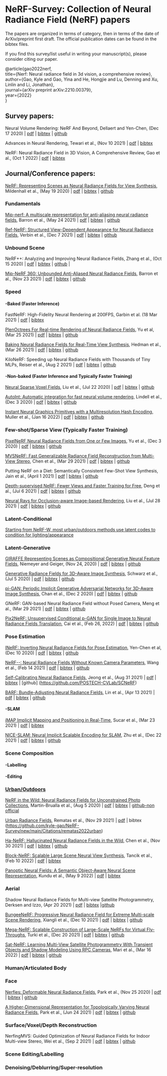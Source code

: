 # NeRF-Survey: Collection of Neural Radiance Field (NeRF) papers


The papers are organized in terms of category, then in terms of the date of ArXiv/preprint first draft. The official publication dates can be found in the bibtex files. 

If you find this survey/list useful in writing your manuscript(s), please consider citing our paper. 

@article{gao2022nerf,<br>
  title={Nerf: Neural radiance field in 3d vision, a comprehensive review},<br>
  author={Gao, Kyle and Gao, Yina and He, Hongjie and Lu, Denning and Xu, Linlin and Li, Jonathan},<br>
  journal={arXiv preprint arXiv:2210.00379},<br>
  year={2022}<br>
}<br>


## Survey papers:

Neural Volume Rendering: NeRF And Beyond, Dellaert and Yen-Chen, (Dec 17 2020) | [pdf](https://arxiv.org/abs/2101.05204) | [bibtex](https://github.com/kyle-gao/NeRF-Survey/blob/main/Citations/dellaert2020neural) | [github](https://github.com/yenchenlin/awesome-NeRF)

Advances in Neural Rendering, Tewari et al., (Nov 10 2021) | [pdf](https://arxiv.org/abs/2111.05849) | [bibtex](https://github.com/kyle-gao/NeRF-Survey/blob/main/Citations/tewari2022advances)

NeRF: Neural Radiance Field in 3D Vision, A Comprehensive Review, Gao et al., (Oct 1 2022) | [pdf](https://arxiv.org/abs/2210.00379) | [bibtex](https://github.com/kyle-gao/NeRF-Survey/blob/main/Citations/gao2022nerf)

## Journal/Conference papers:

[NeRF: Representing Scenes as Neural Radiance Fields for View Synthesis](https://www.matthewtancik.com/nerf), Mildenhall et al., (May 19 2020) | [pdf](https://arxiv.org/abs/2003.08934) | [bibtex](https://github.com/kyle-gao/NeRF-Survey/blob/main/Citations/mildenhall2021nerf) | [github](https://github.com/bmild/nerf)

### Fundamentals

[Mip-nerf: A multiscale representation for anti-aliasing neural radiance fields](https://jonbarron.info/mipnerf/), Barron et al., (May 24 2021) | [pdf](https://arxiv.org/abs/2103.13415) | [bibtex](https://github.com/kyle-gao/NeRF-Survey/blob/main/Citations/barron2021mip) | [github](https://github.com/google/mipnerf)

[Ref-NeRF: Structured View-Dependent Appearance for Neural Radiance Fields](https://dorverbin.github.io/refnerf/), Verbin et al., (Dec 7 2021) | [pdf](https://arxiv.org/abs/2112.03907) | [bibtex](https://github.com/kyle-gao/NeRF-Survey/blob/main/Citations/verbin2022ref) | [github](https://github.com/google-research/multinerf)

### Unbound Scene
NeRF++: Analyzing and Improving Neural Radiance Fields, Zhang et al., (Oct 15 2020) | [pdf](https://arxiv.org/abs/2010.07492) | [bibtex](https://github.com/kyle-gao/NeRF-Survey/blob/main/Citations/zhang2020nerf%2B%2B) | [github](https://github.com/Kai-46/nerfplusplus) |

[Mip-NeRF 360: Unbounded Anti-Aliased Neural Radiance Fields](https://jonbarron.info/mipnerf360/), Barron et al., (Nov 23 2021) | [pdf](https://arxiv.org/abs/2111.12077) | [bibtex](https://github.com/kyle-gao/NeRF-Survey/blob/main/Citations/barron2022mip) | [github](https://github.com/google-research/multinerf)


### Speed

#### -Baked (Faster Inference)

FastNeRF: High-Fidelity Neural Rendering at 200FPS, Garbin et al. (18 Mar 2021) | [pdf](https://arxiv.org/abs/2103.10380) | [bibtex](https://github.com/kyle-gao/NeRF-Survey/blob/main/Citations/garbin2021fastnerf)

[PlenOctrees For Real-time Rendering of Neural Radiance Fields](https://alexyu.net/plenoctrees/), Yu et al, (Mar 25 2021) | [pdf](https://arxiv.org/abs/2103.14024) | [bibtex](https://github.com/kyle-gao/NeRF-Survey/blob/main/Citations/yu2021plenoctrees) | [github](https://github.com/sxyu/plenoctree)

[Baking Neural Radiance Fields for Real-Time View Synthesis](https://phog.github.io/snerg/), Hedman et al., (Mar 26 2021) | [pdf](https://arxiv.org/abs/2103.14645) | [bibtex](https://github.com/kyle-gao/NeRF-Survey/blob/main/Citations/hedman2021baking) | [github](https://github.com/google-research/google-research/tree/master/snerg)

KiloNeRF: Speeding up Neural Radiance Fields with Thousands of Tiny MLPs, Reiser et al., (Aug 2 2021) | [pdf](https://arxiv.org/abs/2103.13744) | [bibtex](https://github.com/kyle-gao/NeRF-Survey/blob/main/Citations/reiser2021kilonerf) | [github](https://github.com/creiser/kilonerf)

#### -Non-baked (Faster Inference and Typically Faster Training)

[Neural Sparse Voxel Fields](https://lingjie0206.github.io/papers/NSVF/), Liu et al., (Jul 22 2020) | [pdf](https://arxiv.org/abs/2007.11571) | [bibtex](https://github.com/kyle-gao/NeRF-Survey/blob/main/Citations/liu2020neural) | [github](https://github.com/facebookresearch/NSVF)

[AutoInt: Automatic integration for fast neural volume rendering](https://davidlindell.com/publications/autoint), Lindell et al., (Dec 3 2020) | [pdf](https://arxiv.org/abs/2012.01714) | [bibtex](https://github.com/kyle-gao/NeRF-Survey/blob/main/Citations/lindell2021autoint) | [github](https://github.com/computational-imaging/automatic-integration)

[Instant Neural Graphics Primitives with a Multiresolution Hash Encoding](https://nvlabs.github.io/instant-ngp/), Muller et al., (Jan 16 2022) | [pdf](https://arxiv.org/abs/2201.05989) | [bibtex](https://github.com/kyle-gao/NeRF-Survey/blob/main/Citations/muller2022instant) | [github](https://github.com/NVlabs/instant-ngp)


### Few-shot/Sparse View (Typically Faster Training)
[PixelNeRF Neural Radiance Fields from One or Few Images](https://alexyu.net/pixelnerf/), Yu et al., (Dec 3 2020) | [pdf](https://arxiv.org/abs/2012.02190) | [bibtex](https://github.com/kyle-gao/NeRF-Survey/new/main/Citations/yu2021pixelnerf) | [github](https://github.com/sxyu/pixel-nerf)

[MVSNeRF: Fast Generalizable Radiance Field Reconstruction from Multi-View Stereo](https://apchenstu.github.io/mvsnerf/), Chen et al., (Mar 29 2021) | [pdf](https://arxiv.org/abs/2103.15595) | [bibtex](https://github.com/kyle-gao/NeRF-Survey/new/main/Citations/chen2021mvsnerf) | [github](https://github.com/apchenstu/mvsnerf)

Putting NeRF on a Diet: Semantically Consistent Few-Shot View Synthesis, Jain et al., (April 1 2021) | [pdf](https://arxiv.org/abs/2104.00677) | [bibtex](https://github.com/kyle-gao/NeRF-Survey/new/main/Citations/jain2021putting) | [github](https://github.com/ajayjain/DietNeRF)

[Depth-supervised NeRF: Fewer Views and Faster Training for Free](https://www.cs.cmu.edu/~dsnerf/), Deng et al., (Jul 6 2021) | [pdf](https://arxiv.org/abs/2107.02791) | [bibtex](https://github.com/kyle-gao/NeRF-Survey/new/main/Citations/deng2022depth) | [github](https://github.com/dunbar12138/DSNeRF)

[Neural Rays for Occlusion-aware Image-based Rendering](https://liuyuan-pal.github.io/NeuRay/), Liu et al., (Jul 28 2021) | [pdf](https://arxiv.org/abs/2107.13421) | [bibtex](https://github.com/kyle-gao/NeRF-Survey/new/main/Citations/liu2022neural) | [github](https://github.com/liuyuan-pal/NeuRay)



### Latent-Conditional 
[Starting from NeRF-W, most urban/outdoors methods use latent codes to condition for lighting/appearance](#Urban)

### Latent-Generative
[GIRAFFE Representing Scenes as Compositional Generative Neural Feature Fields](https://m-niemeyer.github.io/project-pages/giraffe/index.html), Niemeyer and Geiger, (Nov 24, 2020) | [pdf](https://arxiv.org/abs/2011.12100) | [bibtex](https://github.com/kyle-gao/NeRF-Survey/new/main/Citations/niemeyer2021giraffe) | [github](https://github.com/autonomousvision/giraffe)

[Generative Radiance Fields for 3D-Aware Image Synthesis](https://autonomousvision.github.io/graf/), Schwarz et al., (Jul 5 2020) | [pdf](https://arxiv.org/abs/2007.02442) | [bibtex](https://github.com/kyle-gao/NeRF-Survey/blob/main/Citations/schwarz2020graf) | [github](https://github.com/autonomousvision/graf)

[pi-GAN: Periodic Implicit Generative Adversarial Networks for 3D-Aware Image Synthesis](https://marcoamonteiro.github.io/pi-GAN-website/), Chan et al., (Dec 2 2020) | [pdf](https://arxiv.org/abs/2012.00926) | [bibtex](https://github.com/kyle-gao/NeRF-Survey/new/main/Citations/chan2021pi) | [github](https://github.com/marcoamonteiro/pi-GAN)

GNeRF: GAN-based Neural Radiance Field without Posed Camera, Meng et al., (Mar 29 2021) | [pdf](https://arxiv.org/abs/2103.15606) | [bibtex](https://github.com/kyle-gao/NeRF-Survey/new/main/Citations/meng2021gnerf) | [github](https://github.com/quan-meng/gnerf)

[Pix2NeRF: Unsupervised Conditional p-GAN for Single Image to Neural Radiance Fields Translation](https://vas.mpi-inf.mpg.de/pix2nerf/), Cai et al., (Feb 26, 2022) | [pdf](https://arxiv.org/abs/2202.13162) | [bibtex](https://github.com/kyle-gao/NeRF-Survey/new/main/Citations/cai2022pix2nerf) | [github](https://github.com/primecai/Pix2NeRF)



### Pose Estimation
[INeRF: Inverting Neural Radiance Fields for Pose Estimation](http://yenchenlin.me/inerf/), Yen-Chen et al, (Dec 10 2020) | [pdf](https://arxiv.org/abs/2012.05877) | [bibtex](https://github.com/kyle-gao/NeRF-Survey/new/main/Citations/yen2021inerf) | [github](https://github.com/yenchenlin/iNeRF-public)

[NeRF--: Neural Radiance Fields Without Known Camera Parameters](https://nerfmm.active.vision/), Wang et al., (Feb 14 2021) | [pdf](https://arxiv.org/abs/2102.07064) | [bibtex](https://github.com/kyle-gao/NeRF-Survey/new/main/Citations/wang2021nerf) | [github](https://github.com/ActiveVisionLab/nerfmm)

[Self-Calibrating Neural Radiance Fields](https://postech-cvlab.github.io/SCNeRF/), Jeong et al., (Aug 31 2021) | [pdf](https://arxiv.org/abs/2108.13826) | [bibtex]() | [github] (https://github.com/POSTECH-CVLab/SCNeRF)

[BARF: Bundle-Adjusting Neural Radiance Fields](https://chenhsuanlin.bitbucket.io/bundle-adjusting-NeRF/), Lin et al., (Apr 13 2021) | [pdf](https://arxiv.org/abs/2104.06405) | [bibtex](https://github.com/kyle-gao/NeRF-Survey/new/main/Citations/jeong2021self) | [github](https://github.com/chenhsuanlin/bundle-adjusting-NeRF)

#### -SLAM

[iMAP Implicit Mapping and Positioning in Real-Time](https://edgarsucar.github.io/iMAP/), Sucar et al., (Mar 23 2021) | [pdf](https://arxiv.org/abs/2103.12352) | [bibtex](https://github.com/kyle-gao/NeRF-Survey/blob/main/Citations/sucar2021imap)


[NICE-SLAM: Neural Implicit Scalable Encoding for SLAM](https://pengsongyou.github.io/nice-slam), Zhu et al., (Dec 22 2021) | [pdf](https://arxiv.org/abs/2112.12130) | [bibtex](https://github.com/kyle-gao/NeRF-Survey/new/main/Citations/zhu2022nice) | [github](https://github.com/cvg/nice-slam)
### Scene Composition

#### -Labelling

#### -Editing



### [Urban/Outdoors](#Urban)
[NeRF in the Wild: Neural Radiance Fields for Unconstrained Photo Collections](https://nerf-w.github.io/), Martin-Brualla et al., (Aug 5 2020) | [pdf](https://arxiv.org/abs/2008.02268) | [bibtex](https://github.com/kyle-gao/NeRF-Survey/blob/main/Citations/martin2021nerf) | [github-non official](https://github.com/kwea123/nerf_pl)

[Urban Radiance Fields](https://urban-radiance-fields.github.io/), Rematas et al., (Nov 29 2021) | [pdf](https://arxiv.org/abs/2111.14643) | bibtex (https://github.com/kyle-gao/NeRF-Survey/new/main/Citations/rematas2022urban) 


[Ha-NeRF: Hallucinated Neural Radiance Fields in the Wild](https://rover-xingyu.github.io/Ha-NeRF/), Chen et al., (Nov 30 2021) | [pdf](https://arxiv.org/abs/2111.15246) | [bibtex](https://github.com/kyle-gao/NeRF-Survey/new/main/Citations/chen2022hallucinated) | [github](https://github.com/rover-xingyu/Ha-NeRF)

[Block-NeRF: Scalable Large Scene Neural View Synthesis](https://waymo.com/research/block-nerf/), Tancik et al., (Feb 10 2022) | [pdf](https://arxiv.org/abs/2202.05263) | [bibtex](https://github.com/kyle-gao/NeRF-Survey/new/main/Citations/tancik2022block)

[Panoptic Neural Fields: A Semantic Object-Aware Neural Scene Representation](https://deepai.org/publication/panoptic-neural-fields-a-semantic-object-aware-neural-scene-representation), Kundu et al., (May 9 2022) | [pdf](https://arxiv.org/abs/2205.04334) | [bibtex](https://github.com/kyle-gao/NeRF-Survey/new/main/Citations/kundu2022panoptic)



### Aerial 
Shadow Neural Radiance Fields for Multi-view Satellite Photogrammetry, Derksen and Izzo, (Apr 20 2021) | [pdf](https://arxiv.org/abs/2104.09877) | [bibtex](https://github.com/kyle-gao/NeRF-Survey/new/main/Citations/derksen2021shadow) |[github](https://github.com/esa/snerf)

[BungeeNeRF: Progressive Neural Radiance Field for Extreme Multi-scale Scene Rendering](https://city-super.github.io/citynerf/), Xiangli et al., (Dec 10 2021) | [pdf](https://arxiv.org/abs/2112.05504) | [bibtex](https://github.com/kyle-gao/NeRF-Survey/new/main/Citations/xiangli2022bungeenerf) | [github](https://github.com/city-super/BungeeNeRF)

[Mega-NeRF: Scalable Construction of Large-Scale NeRFs for Virtual Fly-Throughs](https://meganerf.cmusatyalab.org/), Turki et al., (Dec 20 2021) | [pdf](https://arxiv.org/abs/2112.10703) | [bibtex](https://github.com/kyle-gao/NeRF-Survey/new/main/Citations/turki2022mega) | [github](https://github.com/cmusatyalab/mega-nerf)

[Sat-NeRF: Learning Multi-View Satellite Photogrammetry With Transient Objects and Shadow Modeling Using RPC Cameras](https://centreborelli.github.io/satnerf/), Mari et al., (Mar 16 2022) | [pdf](https://arxiv.org/abs/2203.08896) | [bibtex](https://github.com/kyle-gao/NeRF-Survey/new/main/Citations/mari2022sat) | [github](https://github.com/centreborelli/satnerf)

### Human/Articulated Body


### Face
[Nerfies: Deformable Neural Radiance Fields](https://nerfies.github.io/), Park et al., (Nov 25 2020) | [pdf](https://arxiv.org/abs/2011.12948) | [bibtex](https://github.com/kyle-gao/NeRF-Survey/new/main/Citations/park2021nerfies) | [github](https://github.com/google/nerfies)

[A Higher-Dimensional Representation for Topologically Varying Neural Radiance Fields](https://hypernerf.github.io/), Park et al., (Jun 24 2021) | [pdf](https://arxiv.org/abs/2106.13228) | [bibtex](https://github.com/kyle-gao/NeRF-Survey/new/main/Citations/park2021hypernerf) | [github](https://github.com/google/hypernerf)

### Surface/Voxel/Depth Reconstruction

NerfingMVS: Guided Optimization of Neural Radiance Fields for Indoor Multi-view Stereo, Wei et al., (Sep 2 2021) | [pdf](https://arxiv.org/abs/2109.01129) | [bibtex](https://github.com/kyle-gao/NeRF-Survey/blob/main/Citations/wei2021nerfingmvs) | [github](https://github.com/weiyithu/NerfingMVS)



### Scene Editing/Labelling

### Denoising/Deblurring/Super-resolution

